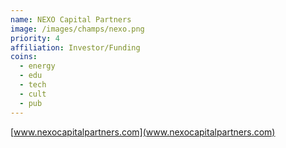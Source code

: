 ```yaml
---
name: NEXO Capital Partners
image: /images/champs/nexo.png
priority: 4
affiliation: Investor/Funding
coins:
  - energy
  - edu
  - tech
  - cult
  - pub
---
```


[www.nexocapitalpartners.com](www.nexocapitalpartners.com)
